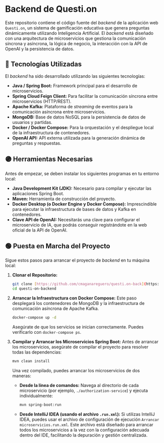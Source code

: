 # Backend de Questi.on

Este repositorio contiene el código fuente del *backend* de la aplicación web `Questi.on`, un sistema de gamificación educativa que genera preguntas dinámicamente utilizando Inteligencia Artificial. El *backend* está diseñado con una arquitectura de microservicios que gestiona la comunicación síncrona y asíncrona, la lógica de negocio, la interacción con la API de OpenAI y la persistencia de datos.

## 🔵 Tecnologías Utilizadas

El *backend* ha sido desarrollado utilizando las siguientes tecnologías:

* **Java / Spring Boot:** Framework principal para el desarrollo de microservicios.
* **Spring Cloud Feign Client:** Para facilitar la comunicación síncrona entre microservicios (HTTP/REST).
* **Apache Kafka:** Plataforma de *streaming* de eventos para la comunicación asíncrona entre microservicios.
* **MongoDB:** Base de datos NoSQL para la persistencia de datos de usuarios y partidas.
* **Docker / Docker Compose:** Para la orquestación y el despliegue local de la infraestructura de contenedores.
* **OpenAI API:** API externa utilizada para la generación dinámica de preguntas y respuestas.

## 🟣 Herramientas Necesarias

Antes de empezar, se deben instalar los siguientes programas en tu entorno local:

* **Java Development Kit (JDK):** Necesario para compilar y ejecutar las aplicaciones Spring Boot.
* **Maven:** Herramienta de construcción del proyecto.
* **Docker Desktop (o Docker Engine y Docker Compose):** Imprescindible para ejecutar la infraestructura de bases de datos y Kafka en contenedores.
* **Clave API de OpenAI:** Necesitarás una clave para configurar el microservicio de IA, que podrás conseguir registrándote en la web oficial de la API de OpenAI.

## 🟢 Puesta en Marcha del Proyecto

Sigue estos pasos para arrancar el proyecto de *backend* en tu máquina local:

1.  **Clonar el Repositorio:**
    ```bash
    git clone [https://github.com/cmaganareguero/questi.on-back](https://github.com/cmaganareguero/questi.on-back)
    cd questi-on-backend
    ```

2.  **Arrancar la Infraestructura con Docker Compose:**
    Este paso desplegará los contenedores de MongoDB y la infraestructura de comunicación asíncrona de Apache Kafka.
    ```bash
    docker-compose up -d
    ```
    Asegúrate de que los servicios se inician correctamente. Puedes verificarlo con `docker-compose ps`.

3.  **Compilar y Arrancar los Microservicios Spring Boot:**
    Antes de arrancar los microservicios, asegúrate de compilar el proyecto para resolver todas las dependencias:
    ```bash
    mvn clean install
    ```
    Una vez compilado, puedes arrancar los microservicios de dos maneras:

    * **Desde la línea de comandos:**
      Navega al directorio de cada microservicio (por ejemplo, `./authorization-service`) y ejecuta individualmente:
        ```bash
        mvn spring-boot:run
        ```

    * **Desde IntelliJ IDEA (usando el archivo `.run.xml`):**
      Si utilizas IntelliJ IDEA, puedes usar el archivo de configuración de ejecución `Arrancar microservicios.run.xml`. Este archivo está diseñado para arrancar todos los microservicios a la vez con la configuración adecuada dentro del IDE, facilitando la depuración y gestión centralizada.